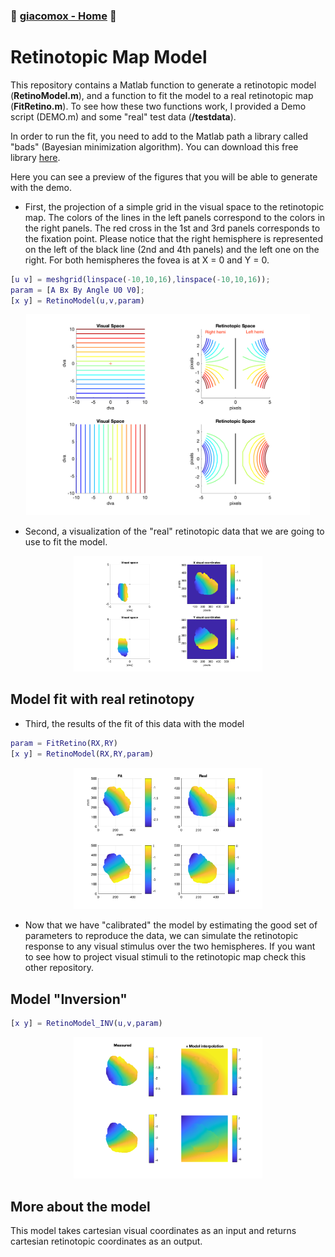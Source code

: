 ### :octopus: [giacomox - Home](https://giacomox.github.io/#/RetinoProj/README) :octopus:
# Retinotopic Map Model

This repository contains a Matlab function to generate a retinotopic model (**RetinoModel.m**),
and a function to fit the model to a real retinotopic map (**FitRetino.m**).
To see how these two functions work, I provided a Demo script (DEMO.m) and some "real" test data (**/testdata**).

In order to run the fit, you need to add to the Matlab path a library called "bads" (Bayesian minimization algorithm).
You can download this free library [here](https://github.com/lacerbi/bads).

Here you can see a preview of the figures that you will be able to generate with the demo.
* First, the projection of a simple grid in the visual space to the retinotopic map. The colors of the lines in the left panels correspond to the
colors in the right panels. The red cross in the 1st and 3rd panels corresponds to the fixation point. Please notice that the right hemisphere is represented on the left of the black line (2nd and 4th panels) and the left
one on the right. For both hemispheres the fovea is at X = 0 and Y = 0.



```Matlab
[u v] = meshgrid(linspace(-10,10,16),linspace(-10,10,16));
param = [A Bx By Angle U0 V0];
[x y] = RetinoModel(u,v,param)
```


<p align="center">
<img src="./figures/DemoGrid.png" width="90%">
</p>


* Second, a visualization of the "real" retinotopic data that we are going to use to fit the model.

<p align="center">
<img src="./figures/RealRetino.png" width="60%">
</p>

## Model fit with real retinotopy
* Third, the results of the fit of this data with the model

```Matlab
param = FitRetino(RX,RY)
[x y] = RetinoModel(RX,RY,param)
```

<p align="center">
<img src="./figures/FitRetino.png" width="60%">
</p>


* Now that we have "calibrated" the model by estimating the good set of parameters to reproduce the data, we can simulate the retinotopic response to any visual stimulus over the two hemispheres.
If you want to see how to project visual stimuli to the retinotopic map check this other repository.

## Model "Inversion"


```Matlab
[x y] = RetinoModel_INV(u,v,param)
```

<p align="center">
<img src="./figures/Interp2.png" width="60%">
</p>

## More about the model
This model takes cartesian visual coordinates as an input and returns cartesian retinotopic coordinates as an output.
